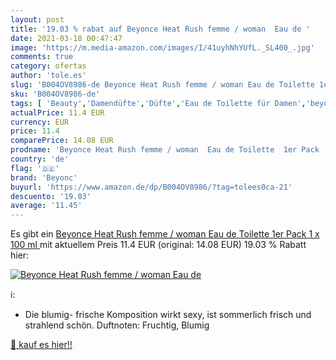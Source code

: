 ```yaml
---
layout: post
title: '19.03 % rabat auf Beyonce Heat Rush femme / woman  Eau de '
date: 2021-03-18 00:47:47
image: 'https://m.media-amazon.com/images/I/41uyhNhYUfL._SL400_.jpg'
comments: true
category: ofertas
author: 'tole.es'
slug: 'B004OV8986-de Beyonce Heat Rush femme / woman Eau de Toilette 1er Pack 1...'
sku: 'B004OV8986-de'
tags: [ 'Beauty','Damendüfte','Düfte','Eau de Toilette für Damen','beyonc', ]
actualPrice: 11.4 EUR
currency: EUR
price: 11.4
comparePrice: 14.08 EUR
prodname: 'Beyonce Heat Rush femme / woman  Eau de Toilette  1er Pack  1 x 100 ml '
country: 'de'
flag: '🇩🇪'
brand: 'Beyonc'
buyurl: 'https://www.amazon.de/dp/B004OV8986/?tag=tolees0ca-21'
descuento: '19.03'
average: '11.45'
---
```


Es gibt ein [Beyonce Heat Rush femme / woman  Eau de Toilette  1er Pack  1 x 100 ml ](https://www.amazon.de/dp/B004OV8986/?tag=tolees0ca-21) mit aktuellem Preis 11.4 EUR (original: 14.08 EUR) 19.03 % Rabatt hier:

[![Beyonce Heat Rush femme / woman  Eau de ](https://m.media-amazon.com/images/I/41uyhNhYUfL._SL400_.jpg)](https://www.amazon.de/dp/B004OV8986/?tag=tolees0ca-21)

ℹ️:

- Die blumig- frische Komposition wirkt sexy, ist sommerlich frisch und strahlend schön. Duftnoten: Fruchtig, Blumig

[🛒 kauf es hier!!](https://www.amazon.de/dp/B004OV8986/?tag=tolees0ca-21)
